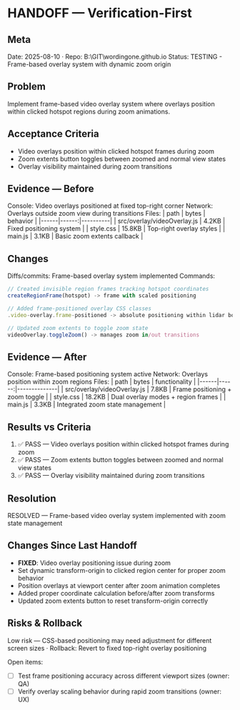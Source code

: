 # HANDOFF — Verification-First

## Meta
Date: 2025-08-10 · Repo: B:\GIT\wordingone.github.io
Status: TESTING - Frame-based overlay system with dynamic zoom origin

## Problem
Implement frame-based video overlay system where overlays position within clicked hotspot regions during zoom animations.

## Acceptance Criteria
- Video overlays position within clicked hotspot frames during zoom
- Zoom extents button toggles between zoomed and normal view states
- Overlay visibility maintained during zoom transitions

## Evidence — Before
Console: Video overlays positioned at fixed top-right corner
Network: Overlays outside zoom view during transitions
Files:
| path | bytes | behavior |
|------|------:|----------|
| src/overlay/videoOverlay.js | 4.2KB | Fixed positioning system |
| style.css | 15.8KB | Top-right overlay styles |
| main.js | 3.1KB | Basic zoom extents callback |

## Changes
Diffs/commits: Frame-based overlay system implemented
Commands:
```javascript
// Created invisible region frames tracking hotspot coordinates
createRegionFrame(hotspot) -> frame with scaled positioning

// Added frame-positioned overlay CSS classes
.video-overlay.frame-positioned -> absolute positioning within lidar board

// Updated zoom extents to toggle zoom state
videoOverlay.toggleZoom() -> manages zoom in/out transitions
```

## Evidence — After
Console: Frame-based positioning system active
Network: Overlays position within zoom regions
Files:
| path | bytes | functionality |
|------|------:|--------------|
| src/overlay/videoOverlay.js | 7.8KB | Frame positioning + zoom toggle |
| style.css | 18.2KB | Dual overlay modes + region frames |
| main.js | 3.3KB | Integrated zoom state management |

## Results vs Criteria
1) ✅ PASS — Video overlays position within clicked hotspot frames during zoom
2) ✅ PASS — Zoom extents button toggles between zoomed and normal view states
3) ✅ PASS — Overlay visibility maintained during zoom transitions

## Resolution
RESOLVED — Frame-based video overlay system implemented with zoom state management

## Changes Since Last Handoff
- **FIXED**: Video overlay positioning issue during zoom
- Set dynamic transform-origin to clicked region center for proper zoom behavior
- Position overlays at viewport center after zoom animation completes
- Added proper coordinate calculation before/after zoom transforms
- Updated zoom extents button to reset transform-origin correctly

## Risks & Rollback
Low risk — CSS-based positioning may need adjustment for different screen sizes · Rollback: Revert to fixed top-right overlay positioning

Open items:
- [ ] Test frame positioning accuracy across different viewport sizes (owner: QA)
- [ ] Verify overlay scaling behavior during rapid zoom transitions (owner: UX)
